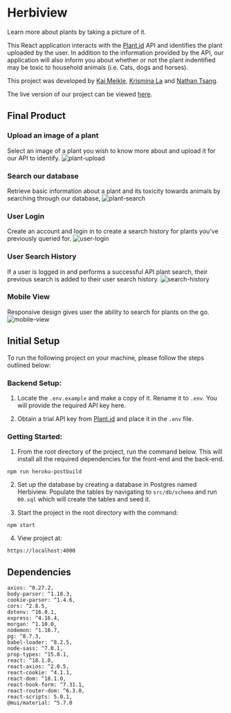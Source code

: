 # Herbiview

Learn more about plants by taking a picture of it.

This React application interacts with the [Plant.id](https://plant.id/) API and identifies the plant uploaded by the user. In addition to the information provided by the API, our application will also inform you about whether or not the plant indentified may be toxic to household animals (i.e. Cats, dogs and horses).

This project was developed by [Kai Meikle](https://github.com/kai-commits), [Krismina La](https://github.com/arismink) and [Nathan Tsang](https://github.com/nathan-ts).

The live version of our project can be viewed [here](https://herbiview.herokuapp.com/).

## Final Product

### Upload an image of a plant
Select an image of a plant you wish to know more about and upload it for our API to identify.
![plant-upload](https://github.com/arismink/herbiview/blob/main/client/docs/uploads/plant-upload.gif)

### Search our database
Retrieve basic information about a plant and its toxicity towards animals by searching through our database,
![plant-search](https://github.com/arismink/herbiview/blob/main/client/docs/uploads/plant%20search.gif)

### User Login
Create an account and login in to create a search history for plants you've previously queried for.
![user-login](https://github.com/arismink/herbiview/blob/main/client/docs/uploads/user-login.gif)

### User Search History
If a user is logged in and performs a successful API plant search, their previous search is added to their user search history.
![search-history](https://github.com/arismink/herbiview/blob/main/client/docs/uploads/user-search%20history.gif)

### Mobile View
Responsive design gives user the ability to search for plants on the go.
![mobile-view](https://github.com/arismink/herbiview/blob/main/client/docs/uploads/mobile-view.gif)

## Initial Setup

To run the following project on your machine, please follow the steps outlined below:

### Backend Setup:

1. Locate the `.env.example` and make a copy of it. Rename it to `.env`.  You will provide the required API key here.

2. Obtain a trial API key from [Plant.id](https://web.plant.id/api-access-request/) and place it in the `.env` file.

### Getting Started:

1. From the root directory of the project, run the command below. This will install all the required dependencies for the front-end and the back-end.
```
npm run heroku-postbuild
```

2. Set up the database by creating a database in Postgres named Herbiview. Populate the tables by navigating to `src/db/schema` and run `00.sql` which will create the tables and seed it.


3. Start the project in the root directory with the command:
```
npm start
```

4. View project at:
```
https://localhost:4000
```


## Dependencies
    axios: ^0.27.2,
    body-parser: ^1.18.3,
    cookie-parser: ^1.4.6,
    cors: ^2.8.5,
    dotenv: ^16.0.1,
    express: ^4.16.4,
    morgan: ^1.10.0,
    nodemon: ^1.18.7,
    pg: ^8.7.3,
    babel-loader: ^8.2.5,
    node-sass: ^7.0.1,
    prop-types: ^15.8.1,
    react: ^18.1.0,
    react-axios: ^2.0.5,
    react-cookie: ^4.1.1,
    react-dom: ^18.1.0,
    react-hook-form: ^7.31.1,
    react-router-dom: ^6.3.0,
    react-scripts: 5.0.1,
    @mui/material: ^5.7.0